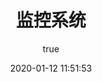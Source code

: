 ---
pageComponent:
  name: Catalogue
  data:
    path: 监控系统
    imgUrl: /tool/30/0.png
    description: 用于全面收集企业IT系统中常见的安全设备、网络设备、数据库、服务器、应用系统、主机等设备所产生的日志（包括运行、告警、操作、消息、状态等）并进行存储、监控、审计、分析、报警、响应和报告的系统。
title: 监控系统
date: 2020-01-12 11:51:53
permalink: /note/monitor/
article: false
comment: false
editLink: false
author:
  name: jorgen
  link: https://github.com/jorgen-zhao
---